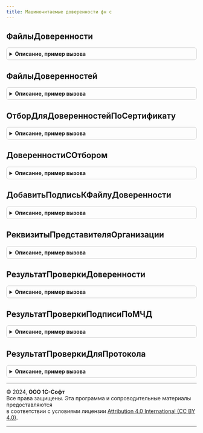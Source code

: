 ```yaml
---
title: Машиночитаемые доверенности фн с
---
```



## ФайлыДоверенности
<details style="margin: 1em 0; padding: 0.5em; border: 1px solid #ccc; border-radius: 6px;">

<summary style="font-weight: bold; cursor: pointer;">Описание, пример вызова</summary>

```bsl

// Возвращает машиночитаемую доверенность в виде набора файлов.
// Если файлы доверенности еще не сформированы, то возвращается пустой набор файлов.
//
// Параметры:
//  Доверенность - СправочникСсылка.МашиночитаемыеДоверенности
//  ДляНалоговыхОрганов - Булево - если Истина, имя файла будет сформировано
//    в соответствии с требованиями налоговых органов.
//
// Возвращаемое значение:
//   Массив из Структура:
//    * ИмяФайла - Строка
//    * ТипФайла - Строка - принимает значения "Доверенность" или "Подпись".
//    * ДвоичныеДанные - ДвоичныеДанные
//    * ОписаниеОшибки - Строка
//
Функция ФайлыДоверенности(Знач Доверенность, Знач ДляНалоговыхОрганов) Экспорт
```

Пример вызова
```bsl
Результат = МашиночитаемыеДоверенностиФНС.ФайлыДоверенности(Доверенность, ДляНалоговыхОрганов) 
```
</details>

## ФайлыДоверенностей
<details style="margin: 1em 0; padding: 0.5em; border: 1px solid #ccc; border-radius: 6px;">

<summary style="font-weight: bold; cursor: pointer;">Описание, пример вызова</summary>

```bsl

// Возвращает машиночитаемые доверенности в виде набора файлов.
// Если файлы отдельно взятой доверенности еще не сформированы, то по ней возвращается пустой набор файлов.
//
// Параметры:
//  Доверенности - Массив из СправочникСсылка.МашиночитаемыеДоверенности
//  ДляНалоговыхОрганов - Булево - если Истина, имена файлов будут сформированы
//    в соответствии с требованиями налоговых органов.
//
// Возвращаемое значение:
//   Соответствие из КлючИЗначение:
//    * Ключ - СправочникСсылка.МашиночитаемыеДоверенности
//    * Значение - см. ФайлыДоверенности
//
Функция ФайлыДоверенностей(Знач Доверенности, Знач ДляНалоговыхОрганов) Экспорт
```

Пример вызова
```bsl
Результат = МашиночитаемыеДоверенностиФНС.ФайлыДоверенностей(Доверенности, ДляНалоговыхОрганов) 
```
</details>

## ОтборДляДоверенностейПоСертификату
<details style="margin: 1em 0; padding: 0.5em; border: 1px solid #ccc; border-radius: 6px;">

<summary style="font-weight: bold; cursor: pointer;">Описание, пример вызова</summary>

```bsl

// Отбор для доверенностей по сертификату.
//
// Параметры:
//  Сертификат - СертификатКриптографии
//             - ДвоичныеДанные
//             - Строка - адрес двоичных данных сертификата во временном хранилище.
//             - СправочникСсылка.СертификатыКлючейЭлектроннойПодписиИШифрования.
//  Префикс    - Строка
//
// Возвращаемое значение:
//  Структура
//
Функция ОтборДляДоверенностейПоСертификату(Знач Сертификат, Префикс) Экспорт
```

Пример вызова
```bsl
Результат = МашиночитаемыеДоверенностиФНС.ОтборДляДоверенностейПоСертификату(Сертификат, Префикс) 
```
</details>

## ДоверенностиСОтбором
<details style="margin: 1em 0; padding: 0.5em; border: 1px solid #ccc; border-radius: 6px;">

<summary style="font-weight: bold; cursor: pointer;">Описание, пример вызова</summary>

```bsl

// Доверенности с отбором. Если в отборе не передана доверенность, то отбор производится только по непомеченным на удаление.
//
// Параметры:
//  Отбор - Структура - содержит имя и значение поля, по которому надо отобрать доверенности:
//      "ПредставительИНН", "ПредставительОГРН", "ПредставительСНИЛС",
//      "ДоверительИНН", "ДоверительКПП" и т.п.
//       По умолчанию будут подобраны доверенности с признаками Верна, Подписана и статусом Действует.
//       Если значение отбора Неопределено, отбор по полю не производится.
//  ВыбранныеПоля - Массив из Строка, Строка - массив строк или строка через запятую: поля, которые нужно возвращать.
//  НаДату - Дата - по умолчанию - текущая дата сеанса: дата, на которую определяется действительность доверенности.
//       Если передана пустая дата, отбор по периоду действия не будет использоваться.
//
// Возвращаемое значение:
//  ТаблицаЗначений
//
Функция ДоверенностиСОтбором(Отбор, Знач ВыбранныеПоля, Знач НаДату = Неопределено) Экспорт
```

Пример вызова
```bsl
Результат = МашиночитаемыеДоверенностиФНС.ДоверенностиСОтбором(Отбор, ВыбранныеПоля, НаДату);
```
</details>

## ДобавитьПодписьКФайлуДоверенности
<details style="margin: 1em 0; padding: 0.5em; border: 1px solid #ccc; border-radius: 6px;">

<summary style="font-weight: bold; cursor: pointer;">Описание, пример вызова</summary>

```bsl

// Добавляет подпись к доверенности, устанавливает признак, что подписана, если есть все подписи доверенности.
//
// Параметры:
//  ФайлДоверенности - СправочникСсылка.МашиночитаемыеДоверенностиПрисоединенныеФайлы
//  Подпись - см. ЭлектроннаяПодписьКлиентСервер.НовыеСвойстваПодписи
//          - ДвоичныеДанные - данные подписи в формате DER
//          - Строка - адрес двоичных данных подписи во временном хранилище.
// Возвращаемое значение:
//  Булево - Истина, если удалось добавить подпись
//  Строка - текст ошибки, если подпись не соответствует доверенности
//
Функция ДобавитьПодписьКФайлуДоверенности(ФайлДоверенности, Знач Подпись) Экспорт
```

Пример вызова
```bsl
Результат = МашиночитаемыеДоверенностиФНС.ДобавитьПодписьКФайлуДоверенности(ФайлДоверенности, Подпись) 
```
</details>

## РеквизитыПредставителяОрганизации
<details style="margin: 1em 0; padding: 0.5em; border: 1px solid #ccc; border-radius: 6px;">

<summary style="font-weight: bold; cursor: pointer;">Описание, пример вызова</summary>

```bsl

// Реквизиты представителя организации.
//
// Параметры:
//  ФизическоеЛицо - ОпределяемыйТип.ФизическоеЛицо
//  ЭтоИндивидуальныйПредприниматель - Булево - это индивидуальный предприниматель
//  Должность - Строка - должность представителя организации
//
// Возвращаемое значение:
//  Структура - см. МашиночитаемыеДоверенностиФНСПереопределяемый.ПриЗаполненииРеквизитовФизическогоЛица.Реквизиты
//
Функция РеквизитыПредставителяОрганизации(ФизическоеЛицо, ЭтоИндивидуальныйПредприниматель = Ложь, Должность = Неопределено) Экспорт
```

Пример вызова
```bsl
Результат = МашиночитаемыеДоверенностиФНС.РеквизитыПредставителяОрганизации(ФизическоеЛицо, ЭтоИндивидуальныйПредприниматель, Должность);
```
</details>

## РезультатПроверкиДоверенности
<details style="margin: 1em 0; padding: 0.5em; border: 1px solid #ccc; border-radius: 6px;">

<summary style="font-weight: bold; cursor: pointer;">Описание, пример вызова</summary>

```bsl

// Возвращает результат проверки доверенности.
//
// Параметры:
//  Доверенность - СправочникСсылка.МашиночитаемыеДоверенности
//  ПроверятьВРеестреФНС - Булево, Неопределено - если Неопределено, то в зависимости от признака РегистрироватьВРеестре
//
// Возвращаемое значение:
//  Структура:
//   * Верна - Булево - подписи доверенности верны и соответствуют доверителям.
//   * ТребуетсяПроверка - Булево - если есть подписи, требующие проверки или не удалось получить статус в реестре ФНС.
//   * Статус - ПеречислениеСсылка.СтатусыМЧД
//   * ЕстьВРеестреФНС - Булево - доверенность удалось проверить в реестре ФНС
//   * ТекстОшибки - Строка
//   * ЕстьВсеПодписи - Булево - есть все подписи доверителей.
//   * РезультатыПроверкиПодписей - Массив из Структура:
//     ** Верна - Булево
//     ** КомуВыданСертификат - Строка
//     ** ДатаПодписи - Дата
//     ** ИдентификаторПодписи - УникальныйИдентификатор
//     ** ТребуетсяПроверка - Булево
//     ** Соответствует -  Булево - подпись соответствует доверителю.
//     ** ТекстОшибки - Строка
//     ** ТекстОшибкиСоответствия - Строка
//     ** РезультатПроверки - Неопределено - если подпись не требовалось проверять или не удалось ее проверить.
//                         - см. ЭлектроннаяПодписьКлиентСервер.РезультатПроверкиПодписи
//
Функция РезультатПроверкиДоверенности(Доверенность, ПроверятьВРеестреФНС = Неопределено) Экспорт
```

Пример вызова
```bsl
Результат = МашиночитаемыеДоверенностиФНС.РезультатПроверкиДоверенности(Доверенность, ПроверятьВРеестреФНС);
```
</details>

## РезультатПроверкиПодписиПоМЧД
<details style="margin: 1em 0; padding: 0.5em; border: 1px solid #ccc; border-radius: 6px;">

<summary style="font-weight: bold; cursor: pointer;">Описание, пример вызова</summary>

```bsl

// Проверяет записанную в базу подпись на соответствие подписанту, документу, действие доверенности на дату подписи.
//
// Параметры:
//  ПодписанныйОбъект - ОпределяемыйТип.ПодписанныйОбъект - ссылка на подписанный объект.
//  ИдентификаторПодписи - УникальныйИдентификатор - см. ЭлектроннаяПодписьКлиентСервер.НовыеСвойстваПодписи.ИдентификаторПодписи
//  СертификатПодписи - СертификатКриптографии
//                    - ДвоичныеДанные
//                    - Строка - адрес двоичных данных во временном хранилище.
//  НаДату - Дата - дата подписи, если не заполнена, проверка будет выполнена на дату сеанса.
//
// Возвращаемое значение:
//  Массив из Структура:
//   * МашиночитаемаяДоверенность - СправочникСсылка.МашиночитаемыеДоверенности
//   * ТребуетсяПроверка - Булево - если Истина, не удалось проверить доверенность.
//   * ДатаПроверки - Дата
//   * Верна - Булево
//   * ПодписантСоответствуетПредставителю - Булево
//   * СовместныеПолномочия - Булево
//   * СовместныеПолномочияВерны - Булево
//   * ПротоколПроверки - Соответствие из КлючИЗначение:
//      ** Ключ - Строка - идентификатор проверки
//      ** Значение - см. РезультатПроверкиДляПротокола
//
Функция РезультатПроверкиПодписиПоМЧД(ПодписанныйОбъект, ИдентификаторПодписи, СертификатПодписи, НаДату) Экспорт
```

Пример вызова
```bsl
Результат = МашиночитаемыеДоверенностиФНС.РезультатПроверкиПодписиПоМЧД(ПодписанныйОбъект, ИдентификаторПодписи, СертификатПодписи, НаДату) 
```
</details>

## РезультатПроверкиДляПротокола
<details style="margin: 1em 0; padding: 0.5em; border: 1px solid #ccc; border-radius: 6px;">

<summary style="font-weight: bold; cursor: pointer;">Описание, пример вызова</summary>

```bsl

// Результат проверки для записи в протокол.
//
// Возвращаемое значение:
//  Структура:
//   * ЗаголовокПроверки - Строка - например, "Проверка документа".
///   * ТекстПроверки - Строка - например, "Организация не соответствует доверителю".
//   * Верна - Неопределено, Булево - если Неопределено - значит, требуется проверка.
//   * ДатаПроверки - Дата
//   * ДополнительныеДанные - Произвольный - дополнительные сведения о проверке, которые сохраняются в информационной базе.
//
Функция РезультатПроверкиДляПротокола() Экспорт
```

Пример вызова
```bsl
Результат = МашиночитаемыеДоверенностиФНС.РезультатПроверкиДляПротокола() 
```
</details>

---

© 2024, **ООО 1С-Софт**  
Все права защищены. Эта программа и сопроводительные материалы предоставляются  
в соответствии с условиями лицензии [Attribution 4.0 International (CC BY 4.0)](https://creativecommons.org/licenses/by/4.0/legalcode).

---
